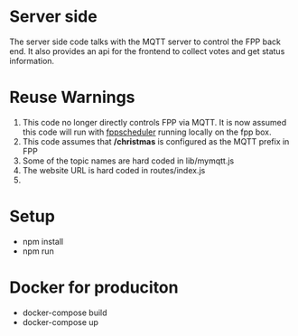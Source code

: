 # Server side
The server side code talks with the MQTT server to control the FPP back end.  It also provides an api for the frontend to collect votes and get status information.

# Reuse Warnings
1. This code no longer directly controls FPP via MQTT. It is now assumed this code will run with [fppscheduler](https://github.com/ghormann/fppscheduler) running locally on the fpp box. 
1. This code assumes that **/christmas** is configured as the MQTT prefix in FPP
1. Some of the topic names are hard coded in lib/mymqtt.js
1. The website URL is hard coded in routes/index.js
1. 

# Setup
* npm install
* npm run 

# Docker for produciton
* docker-compose build
* docker-compose up
